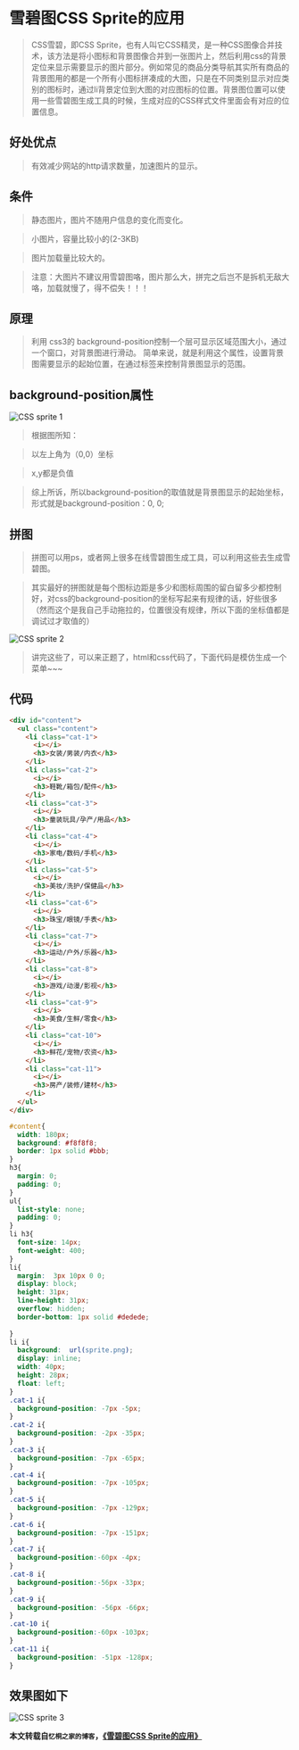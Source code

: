 # 雪碧图CSS Sprite的应用

> CSS雪碧，即CSS Sprite，也有人叫它CSS精灵，是一种CSS图像合并技术，该方法是将小图标和背景图像合并到一张图片上，然后利用css的背景定位来显示需要显示的图片部分。例如常见的商品分类导航其实所有商品的背景图用的都是一个所有小图标拼凑成的大图，只是在不同类别显示对应类别的图标时，通过li背景定位到大图的对应图标的位置。背景图位置可以使用一些雪碧图生成工具的时候，生成对应的CSS样式文件里面会有对应的位置信息。

## 好处优点

> 有效减少网站的http请求数量，加速图片的显示。

## 条件

> 静态图片，图片不随用户信息的变化而变化。

> 小图片，容量比较小的(2-3KB)

> 图片加载量比较大的。

> 注意：大图片不建议用雪碧图咯，图片那么大，拼完之后岂不是拆机无敌大咯，加载就慢了，得不偿失！！！

## 原理

> 利用 css3的 background-position控制一个层可显示区域范围大小，通过一个窗口，对背景图进行滑动。
简单来说，就是利用这个属性，设置背景图需要显示的起始位置，在通过标签来控制背景图显示的范围。

## background-position属性

![CSS sprite 1](../assets/web-css-雪碧图1.jpg)

> 根据图所知：

> 以左上角为（0,0）坐标

> x,y都是负值

> 综上所诉，所以background-position的取值就是背景图显示的起始坐标，形式就是background-position：0, 0;

## 拼图

> 拼图可以用ps，或者网上很多在线雪碧图生成工具，可以利用这些去生成雪碧图。

> 其实最好的拼图就是每个图标边距是多少和图标周围的留白留多少都控制好，对css的background-position的坐标写起来有规律的话，好些很多（然而这个是我自己手动拖拉的，位置很没有规律，所以下面的坐标值都是调试过才取值的）

![CSS sprite 2](../assets/web-css-雪碧图2.png)

> 讲完这些了，可以来正题了，html和css代码了，下面代码是模仿生成一个菜单~~~

## 代码

```html
<div id="content">
  <ul class="content">
    <li class="cat-1">
      <i></i>
      <h3>女装/男装/内衣</h3>
    </li>
    <li class="cat-2">
      <i></i>
      <h3>鞋靴/箱包/配件</h3>
    </li>
    <li class="cat-3">
      <i></i>
      <h3>童装玩具/孕产/用品</h3>
    </li>
    <li class="cat-4">
      <i></i>
      <h3>家电/数码/手机</h3>
    </li>
    <li class="cat-5">
      <i></i>
      <h3>美妆/洗护/保健品</h3>
    </li>
    <li class="cat-6">
      <i></i>
      <h3>珠宝/眼镜/手表</h3>
    </li>
    <li class="cat-7">
      <i></i>
      <h3>运动/户外/乐器</h3>
    </li>
    <li class="cat-8">
      <i></i>
      <h3>游戏/动漫/影视</h3>
    </li>
    <li class="cat-9">
      <i></i>
      <h3>美食/生鲜/零食</h3>
    </li>
    <li class="cat-10">
      <i></i>
      <h3>鲜花/宠物/农资</h3>
    </li>
    <li class="cat-11">
      <i></i>
      <h3>房产/装修/建材</h3>
    </li>
  </ul>
</div>
```

```css
#content{
  width: 180px;
  background: #f8f8f8;
  border: 1px solid #bbb;
}
h3{
  margin: 0;
  padding: 0;
}
ul{
  list-style: none;
  padding: 0;
}
li h3{
  font-size: 14px;
  font-weight: 400;
}
li{  
  margin:  3px 10px 0 0;
  display: block;
  height: 31px;
  line-height: 31px;
  overflow: hidden;
  border-bottom: 1px solid #dedede;
 
}
li i{
  background:  url(sprite.png);
  display: inline;
  width: 40px;
  height: 28px;
  float: left;
}
.cat-1 i{
  background-position: -7px -5px;
}
.cat-2 i{
  background-position: -2px -35px;
}
.cat-3 i{
  background-position: -7px -65px;
}
.cat-4 i{
  background-position: -7px -105px;
}
.cat-5 i{
  background-position: -7px -129px;
}
.cat-6 i{
  background-position: -7px -151px;
}
.cat-7 i{
  background-position:-60px -4px;
}
.cat-8 i{
  background-position:-56px -33px;
}
.cat-9 i{
  background-position: -56px -66px;
}
.cat-10 i{
  background-position:-60px -103px;
}
.cat-11 i{
  background-position: -51px -128px;
}
```

## 效果图如下

![CSS sprite 3](../assets/web-css-雪碧图3.jpg)

**本文转载自`忆桐之家的博客`，<a href="http://hongyitong.github.io/2016/12/23/雪碧图CSS%20Sprite的应用/" rel="nofollow">《雪碧图CSS Sprite的应用》</a>**